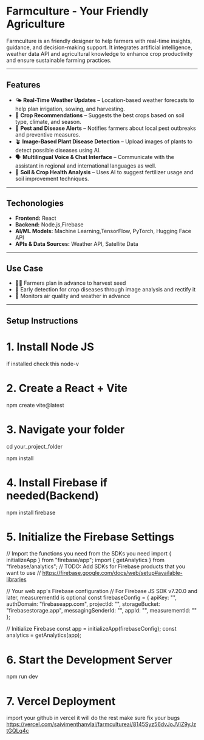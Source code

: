 # Farmculture - Your Friendly Agriculture

Farmculture is an friendly designer to help farmers with real-time insights, guidance, and decision-making support. It integrates artificial intelligence, weather data API and agricultural knowledge to enhance crop productivity and ensure sustainable farming practices.


---

## Features

- 🌤️ **Real-Time Weather Updates** – Location-based weather forecasts to help plan irrigation, sowing, and harvesting.
- 🌾 **Crop Recommendations** – Suggests the best crops based on soil type, climate, and season.
- 🐛 **Pest and Disease Alerts** – Notifies farmers about local pest outbreaks and preventive measures.
- 🪴 **Image-Based Plant Disease Detection** – Upload images of plants to detect possible diseases using AI.
- 🗣️ **Multilingual Voice & Chat Interface** – Communicate with the assistant in regional and international languages as well.
- 🌱 **Soil & Crop Health Analysis** – Uses AI to suggest fertilizer usage and soil improvement techniques.

---

## Techonologies

- **Frontend:** React
- **Backend:** Node.js,Firebase
- **AI/ML Models:** Machine Learning,TensorFlow, PyTorch, Hugging Face API
- **APIs & Data Sources:** Weather API, Satellite Data

---

## Use Case

- 🧑‍🌾 Farmers plan in advance to harvest seed
- 🌾 Early detection for crop diseases through image analysis and rectify it
- 🧪 Monitors air quality and weather in advance

---



##  Setup Instructions
# 1. Install Node JS
if installed check this
node-v
# 2. Create a React + Vite
npm create vite@latest
# 3. Navigate your folder
cd your_project_folder

npm install
# 4. Install Firebase if needed(Backend)
npm install firebase
# 5. Initialize the Firebase Settings
// Import the functions you need from the SDKs you need
import { initializeApp } from "firebase/app";
import { getAnalytics } from "firebase/analytics";
// TODO: Add SDKs for Firebase products that you want to use
// https://firebase.google.com/docs/web/setup#available-libraries

// Your web app's Firebase configuration
// For Firebase JS SDK v7.20.0 and later, measurementId is optional
const firebaseConfig = {
  apiKey: "",
  authDomain: "firebaseapp.com",
  projectId: "",
  storageBucket: "firebasestorage.app",
  messagingSenderId: "",
  appId: "",
  measurementId: ""
};

// Initialize Firebase
const app = initializeApp(firebaseConfig);
const analytics = getAnalytics(app);
# 6. Start the Development Server
npm run dev

# 7. Vercel Deployment
import your github in vercel it will do the rest make sure fix your bugs
https://vercel.com/saivimenthanvlai/farmcultureai/8145Syz56dvJoJViZ9yJztGQLq4c
